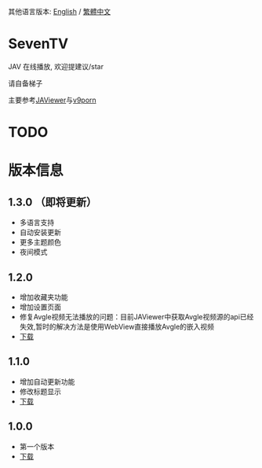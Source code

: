 其他语言版本: [English](https://github.com/over-driver/SevenTV/blob/master/README-en.md) / [繁體中文](https://github.com/over-driver/SevenTV/blob/master/README-zh-hk.md)

# SevenTV

JAV 在线播放, 欢迎提建议/star

请自备梯子

主要参考[JAViewer](https://github.com/SplashCodes/JAViewer)与[v9porn](https://github.com/techGay/v9porn)

# TODO

# 版本信息

## 1.3.0 （即将更新）

- 多语言支持
- 自动安装更新
- 更多主题颜色
- 夜间模式

## 1.2.0

- 增加收藏夹功能
- 增加设置页面
- 修复Avgle视频无法播放的问题：目前JAViewer中获取Avgle视频源的api已经失效,暂时的解决方法是使用WebView直接播放Avgle的嵌入视频
- [下载](https://github.com/over-driver/SevenTV/releases/download/1.2.0/SevenTV-release-1.2.0.apk)

## 1.1.0

- 增加自动更新功能
- 修改标题显示
- [下载](https://github.com/over-driver/SevenTV/releases/download/1.1.0/SevenTV-release-1.1.0.apk)

## 1.0.0 

- 第一个版本
- [下载](https://github.com/over-driver/SevenTV/releases/download/1.0.0/SevenTV-release-1.0.0.apk)